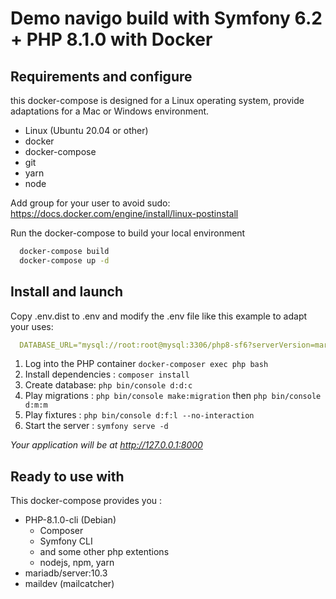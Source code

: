 # Demo navigo build with Symfony 6.2 + PHP 8.1.0 with Docker

## Requirements and configure

this docker-compose is designed for a Linux operating system, provide adaptations for a Mac or Windows environment.

* Linux (Ubuntu 20.04 or other)
* docker
* docker-compose
* git
* yarn
* node

Add group for your user to avoid sudo: https://docs.docker.com/engine/install/linux-postinstall


Run the docker-compose to build your local environment

```bash
  docker-compose build
  docker-compose up -d
```

## Install and launch

Copy .env.dist to .env and modify the .env file like this example to adapt your uses:

```yaml
  DATABASE_URL="mysql://root:root@mysql:3306/php8-sf6?serverVersion=mariadb-10.3.29&charset=utf8mb4"
```

1. Log into the PHP container `docker-composer exec php bash`
2. Install dependencies : `composer install`
3. Create database: `php bin/console d:d:c`
4. Play migrations : `php bin/console make:migration` then `php bin/console d:m:m`
5. Play fixtures : `php bin/console d:f:l --no-interaction`
6. Start the server : `symfony serve -d`

*Your application will be at http://127.0.0.1:8000*


## Ready to use with

This docker-compose provides you :

- PHP-8.1.0-cli (Debian)
    - Composer
    - Symfony CLI
    - and some other php extentions
    - nodejs, npm, yarn
- mariadb/server:10.3
- maildev (mailcatcher)
